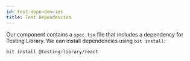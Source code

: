 ```yaml
---
id: test-dependencies
title: Test Dependencies
---
```


Our component contains a `spec.tsx` file that includes a dependency for Testing Library. We can install dependencies using `bit install`:

```bash
bit install @testing-library/react
```
